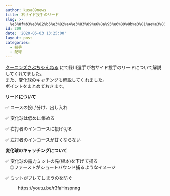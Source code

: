 ```yaml
---
author: kusa89news
title: 右サイド投手のリード
slug: >-
  %e5%8f%b3%e3%82%b5%e3%82%a4%e3%83%89%e6%8a%95%e6%89%8b%e3%81%ae%e3%83%aa%e3%83%bc%e3%83%89
id: 209
date: '2020-05-03 13:25:00'
layout: post
categories:
  - 捕手
  - 配球
---
```


[クーニンズさぶちゃんねる](https://www.youtube.com/channel/UCgx5ymxhPZ6W3MMkvBXPPKQ) にて緑川選手が右サイド投手のリードについて解説してくれてました。  
また、変化球のキャチングも解説してくれました。  
ポイントをまとめておきます。

**リードについて**

✅ コースの投げ分け、出し入れ

✅ 変化球は低めに集める

✅ 右打者のインコースに投げ切る

✅ 左打者のインコースが甘くならない

**変化球のキャッチングについて**

✅ 変化球の露力ミットの先(根本)を下げて捕る  
　◎ファーストがショートバウンド捕るようなイメージ

✅ ミットがブレてしまうのを防ぐ

<figure class="wp-block-embed-youtube wp-block-embed is-type-video is-provider-youtube wp-embed-aspect-16-9 wp-has-aspect-ratio">

<div class="wp-block-embed__wrapper">https://youtu.be/r3faHnspnng</div>

</figure>